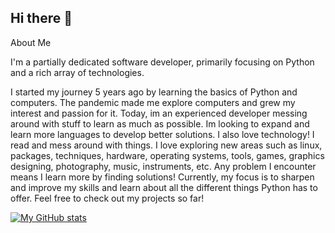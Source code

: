 ## Hi there 👋

About Me

I'm a partially dedicated software developer, primarily focusing on Python and a rich array of technologies. 

I started my journey 5 years ago by learning the basics of Python and computers. The pandemic made me explore computers and grew my interest and passion for it. Today, im an experienced developer messing around with stuff to learn as much as possible. 
Im looking to expand and learn more languages to develop better solutions. I also love technology! I read and mess around with things. I love exploring new areas such as linux, packages, techniques, hardware, operating systems, tools, games, graphics designing, photography, music, instruments, etc. Any problem I encounter means I learn more by finding solutions! Currently, my focus is to sharpen and improve my skills and learn about all the different things Python has to offer. Feel free to check out my projects so far!

[![My GitHub stats](https://github-readme-stats.vercel.app/api?username=xB-r)](https://github.com/anuraghazra/github-readme-stats)
  
